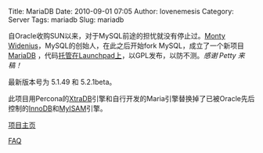 Title: ﻿MariaDB
Date: 2010-09-01 07:05
Author: lovenemesis
Category: Server
Tags: mariadb
Slug: mariadb

自Oracle收购SUN以来，对于MySQL前途的担忧就没有停止过。[Monty
Widenius](http://en.wikipedia.org/wiki/Monty_Widenius)，MySQL的创始人，在此之后开始fork
MySQL，成立了一个新项目[MariaDB](http://en.wikipedia.org/wiki/MariaDB)
，代码[托管在Launchpad上](https://launchpad.net/maria)，以GPL发布，以防不测。*感谢
Petty 来稿！*

最新版本号为 5.1.49 和 5.2.1beta。

此项目用Percona的[XtraDB](http://en.wikipedia.org/wiki/XtraDB)引擎和自行开发的Maria引擎替换掉了已被Oracle先后控制的[InnoDB](http://en.wikipedia.org/wiki/InnoDB)和[MyISAM](http://en.wikipedia.org/wiki/MyISAM)引擎。

[项目主页](http://mariadb.org/)

[FAQ](http://askmonty.org/wiki/index.php/MariaDB)
